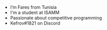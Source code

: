 - I’m Fares from Tunisia
- I'm a student at ISAMM
- Passionate about competitive programming
- Kefrov#1821 on Discord
